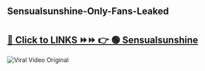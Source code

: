 
 ## Sensualsunshine-Only-Fans-Leaked

# <h2><a href="https://clipsfans.com/Sensualsunshine&ref=git">🔗 Click to LINKS ⏩⏩ 👉 🟢 Sensualsunshine </a></h2>

<a href="https://clipsfans.com/Sensualsunshine&ref=git" rel="nofollow" data-target="animated-image.originalLink"><img src="https://i.ibb.co.com/xMMVF88/686577567.gif" alt="Viral Video Original" style="max-width: 100%; display: inline-block;" data-target="animated-image.originalImage"></a>
